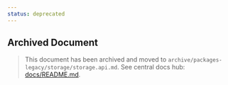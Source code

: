 ```yaml
---
status: deprecated
---
```


## Archived Document

> This document has been archived and moved to `archive/packages-legacy/storage/storage.api.md`.
> See central docs hub: [docs/README.md](../../docs/README.md).
